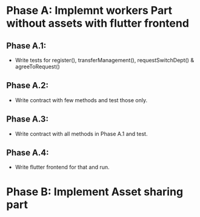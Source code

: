 # Phase A: Implemnt workers Part without assets with flutter frontend
## Phase A.1:
- Write tests for register(), transferManagement(), requestSwitchDept() & agreeToRequest()
## Phase A.2:
- Write contract with few methods and test those only.
## Phase A.3:
- Write contract with all methods in Phase A.1 and test.
## Phase A.4:
- Write flutter frontend for that and run.
# Phase B: Implement Asset sharing part
